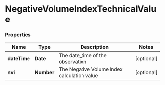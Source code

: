 # NegativeVolumeIndexTechnicalValue

### Properties
Name | Type | Description | Notes
------------ | ------------- | ------------- | -------------
**dateTime** | **Date** | The date_time of the observation | [optional] 
**nvi** | **Number** | The Negative Volume Index calculation value | [optional] 



